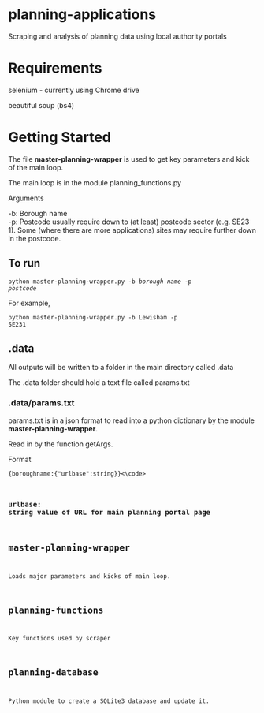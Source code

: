 # planning-applications

 Scraping and analysis of planning data using local authority portals
 
# Requirements
selenium - currently using Chrome drive

beautiful soup (bs4)

# Getting Started

The file **master-planning-wrapper** is used to get key parameters and kick of the main loop. 

The main loop is in the module planning_functions.py

Arguments

-b: Borough name<br>
-p: Postcode usually require down to (at least) postcode sector (e.g. SE23 1).  Some (where there are more applications) sites may require further down in the postcode.

## To run

<code>python master-planning-wrapper.py -b *borough name* -p *postcode*</code>

For example, 

<code>python master-planning-wrapper.py -b Lewisham -p SE231</code>

## .data 

All outputs will be written to a folder in the main directory called .data

The .data folder should hold a text file called params.txt

### .data/params.txt

params.txt is in a json format to read into a python dictionary by the module **master-planning-wrapper**.

Read in by the function getArgs.

Format

<code>{boroughname:{"urlbase":string}}<\code>

### urlbase: string value of URL for main planning portal page

## master-planning-wrapper

Loads major parameters and kicks of main loop.

## planning-functions

Key functions used by scraper

## planning-database

Python module to create a SQLite3 database and update it. 

